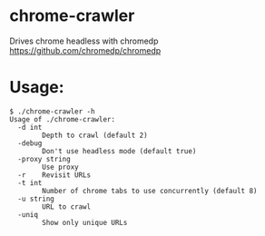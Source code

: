 # chrome-crawler
Drives chrome headless with chromedp https://github.com/chromedp/chromedp  
  
# Usage:
```
$ ./chrome-crawler -h
Usage of ./chrome-crawler:
  -d int
    	Depth to crawl (default 2)
  -debug
    	Don't use headless mode (default true)
  -proxy string
    	Use proxy
  -r	Revisit URLs
  -t int
    	Number of chrome tabs to use concurrently (default 8)
  -u string
    	URL to crawl
  -uniq
    	Show only unique URLs
```
